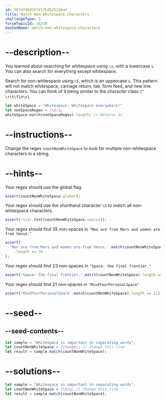 ```yaml
---
id: 587d7db9367417b2b2512ba4
title: Match Non-Whitespace Characters
challengeType: 1
forumTopicId: 18210
dashedName: match-non-whitespace-characters
---
```


# --description--

You learned about searching for whitespace using `\s`, with a lowercase `s`. You can also search for everything except whitespace.

Search for non-whitespace using `\S`, which is an uppercase `s`. This pattern will not match whitespace, carriage return, tab, form feed, and new line characters. You can think of it being similar to the character class `[^ \r\t\f\n\v]`.

```js
let whiteSpace = "Whitespace. Whitespace everywhere!"
let nonSpaceRegex = /\S/g;
whiteSpace.match(nonSpaceRegex).length; // Returns 32
```

# --instructions--

Change the regex `countNonWhiteSpace` to look for multiple non-whitespace characters in a string.

# --hints--

Your regex should use the global flag.

```js
assert(countNonWhiteSpace.global);
```

Your regex should use the shorthand character `\S` to match all non-whitespace characters.

```js
assert(/\\S/.test(countNonWhiteSpace.source));
```

Your regex should find 35 non-spaces in `"Men are from Mars and women are from Venus."`

```js
assert(
  'Men are from Mars and women are from Venus.'.match(countNonWhiteSpace)
    .length == 35
);
```

Your regex should find 23 non-spaces in `"Space: the final frontier."`

```js
assert('Space: the final frontier.'.match(countNonWhiteSpace).length == 23);
```

Your regex should find 21 non-spaces in `"MindYourPersonalSpace"`

```js
assert('MindYourPersonalSpace'.match(countNonWhiteSpace).length == 21);
```

# --seed--

## --seed-contents--

```js
let sample = "Whitespace is important in separating words";
let countNonWhiteSpace = /change/; // Change this line
let result = sample.match(countNonWhiteSpace);
```

# --solutions--

```js
let sample = "Whitespace is important in separating words";
let countNonWhiteSpace = /\S/g; // Change this line
let result = sample.match(countNonWhiteSpace);
```